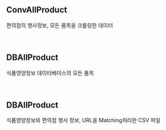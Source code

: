 ## ConvAllProduct 
편의점의 행사정보, 모든 품목을 크롤링한 데이터
<BR>
<BR>
<BR>
## DBAllProduct 
식품영양정보 데이터베이스의 모든 품목
<BR>
<BR>
<BR>
## DBAllProduct 
식품영양정보와 편의점 행사 정보, URL을 Matching처리한 CSV 파일
